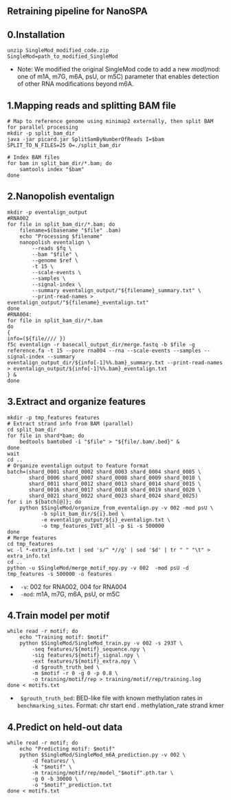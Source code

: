 ## Retraining pipeline for NanoSPA
## 0.Installation
```
unzip SingleMod_modified_code.zip
SingleMod=path_to_modified_SingleMod
```
- Note: We modified the original SingleMod code to add a new $mod ($mod: one of m1A, m7G, m6A, psU, or m5C) parameter that enables detection of other RNA modifications beyond m6A.
## 1.Mapping reads and splitting BAM file
```
# Map to reference genome using minimap2 externally, then split BAM for parallel processing
mkdir -p split_bam_dir
java -jar picard.jar SplitSamByNumberOfReads I=$bam SPLIT_TO_N_FILES=25 O=./split_bam_dir

# Index BAM files
for bam in split_bam_dir/*.bam; do
    samtools index "$bam"
done
```
## 2.Nanopolish eventalign
```
mkdir -p eventalign_output
#RNA002
for file in split_bam_dir/*.bam; do
    filename=$(basename "$file" .bam)
    echo "Processing $filename"
    nanopolish eventalign \
        --reads $fq \
        --bam "$file" \
        --genome $ref \
        -t 15 \
        --scale-events \
        --samples \
        --signal-index \
        --summary eventalign_output/"${filename}_summary.txt" \
        --print-read-names > eventalign_output/"${filename}_eventalign.txt"
done
#RNA004:
for file in split_bam_dir/*.bam
do
{
info=(${file//// })
f5c eventalign -r basecall_output_dir/merge.fastq -b $file -g reference.fa -t 15 --pore rna004 --rna --scale-events --samples --signal-index --summary eventalign_output_dir/${info[-1]%%.bam}_summary.txt --print-read-names > eventalign_output/${info[-1]%%.bam}_eventalign.txt
} &
done
```
## 3.Extract and organize features
```
mkdir -p tmp_features features
# Extract strand info from BAM (parallel)
cd split_bam_dir
for file in shard*bam; do
    bedtools bamtobed -i "$file" > "${file/.bam/.bed}" &
done
wait
cd ..
# Organize eventalign output to feature format
batch=(shard_0001 shard_0002 shard_0003 shard_0004 shard_0005 \
       shard_0006 shard_0007 shard_0008 shard_0009 shard_0010 \
       shard_0011 shard_0012 shard_0013 shard_0014 shard_0015 \
       shard_0016 shard_0017 shard_0018 shard_0019 shard_0020 \
       shard_0021 shard_0022 shard_0023 shard_0024 shard_0025)
for i in ${batch[@]}; do
    python $SingleMod/organize_from_eventalign.py -v 002 -mod psU \
           -b split_bam_dir/${i}.bed \
           -e eventalign_output/${i}_eventalign.txt \
           -o tmp_features_IVET_all -p $i -s 500000
done
# Merge features
cd tmp_features
wc -l *-extra_info.txt | sed 's/^ *//g' | sed '$d' | tr " " "\t" > extra_info.txt
cd ..
python -u $SingleMod/merge_motif_npy.py -v 002  -mod psU -d tmp_features -s 500000 -o features
```
* `` -v``: 002 for RNA002, 004 for RNA004
* `` -mod``: m1A, m7G, m6A, psU, or m5C
## 4.Train model per motif
```
while read -r motif; do
    echo "Training motif: $motif"
    python $SingleMod/SingleMod_train.py -v 002 -s 293T \
        -seq features/${motif}_sequence.npy \
        -sig features/${motif}_signal.npy \
        -ext features/${motif}_extra.npy \
        -d $grouth_truth_bed \
        -m $motif -r 0 -g 0 -p 0.8 \
        -o training/motif/rep > training/motif/rep/training.log
done < motifs.txt
```
* `` $grouth_truth_bed``:  BED-like file with known methylation rates in `benchmarking_sites`. Format: chr start end . methylation_rate strand kmer
## 4.Predict on held-out data
```
while read -r motif; do
    echo "Predicting motif: $motif"
    python $SingleMod/SingleMod_m6A_prediction.py -v 002 \
        -d features/ \
        -k "$motif" \
        -m training/motif/rep/model_"$motif".pth.tar \
        -g 0 -b 30000 \
        -o "$motif"_prediction.txt
done < motifs.txt
```
